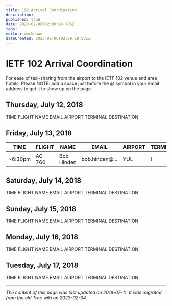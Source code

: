 ```yaml
---
title: 102 Arrival Coordination 
description: 
published: true
date: 2023-02-06T02:09:24.705Z
tags: 
editor: markdown
dateCreated: 2023-02-06T02:09:19.931Z
---
```


# IETF 102 Arrival Coordination
For ease of taxi-sharing from the airport to the IETF 102 venue and area hotels. Please NOTE: add a space just before the @ symbol in your email address to get it to show up on the page.

## Thursday, July 12, 2018

TIME	FLIGHT	NAME	EMAIL	AIRPORT	TERMINAL	DESTINATION
## Friday, July 13, 2018
| TIME    | FLIGHT | NAME       | EMAIL        | AIRPORT | TERMINAL | DESTINATION |
|---------|--------|------------|--------------|---------|----------|-------------|
| ~6:30pm | AC 760 | Bob Hinden | bob.hinden@… | YUL     | I        | Fairmont    |
## Saturday, July 14, 2018

TIME	FLIGHT	NAME	EMAIL	AIRPORT	TERMINAL	DESTINATION
## Sunday, July 15, 2018

TIME	FLIGHT	NAME	EMAIL	AIRPORT	TERMINAL	DESTINATION
## Monday, July 16, 2018

TIME	FLIGHT	NAME	EMAIL	AIRPORT	TERMINAL	DESTINATION
## Tuesday, July 17, 2018

TIME	FLIGHT	NAME	EMAIL	AIRPORT	TERMINAL	DESTINATION
&nbsp;
&nbsp;
&nbsp;

---

*The content of this page was last updated on 2018-07-11. It was migrated from the old Trac wiki on 2023-02-04.*